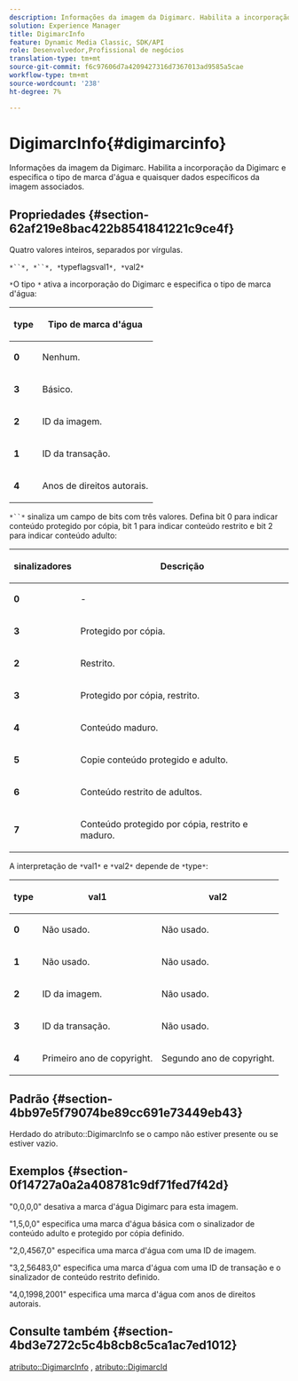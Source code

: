 ```yaml
---
description: Informações da imagem da Digimarc. Habilita a incorporação da Digimarc e especifica o tipo de marca d'água e quaisquer dados específicos da imagem associados.
solution: Experience Manager
title: DigimarcInfo
feature: Dynamic Media Classic, SDK/API
role: Desenvolvedor,Profissional de negócios
translation-type: tm+mt
source-git-commit: f6c97606d7a4209427316d7367013ad9585a5cae
workflow-type: tm+mt
source-wordcount: '238'
ht-degree: 7%

---
```



# DigimarcInfo{#digimarcinfo}

Informações da imagem da Digimarc. Habilita a incorporação da Digimarc e especifica o tipo de marca d&#39;água e quaisquer dados específicos da imagem associados.

## Propriedades {#section-62af219e8bac422b8541841221c9ce4f}

Quatro valores inteiros, separados por vírgulas.

`*``*, *``*, *`typeflagsval1`*, *`val2`*`

`*`O tipo `*` ativa a incorporação do Digimarc e especifica o tipo de marca d&#39;água:

<table id="table_3648951F14D94C5BAD097CFB783F1EE7"> 
 <thead> 
  <tr> 
   <th class="entry"> <p><span class="codeph"> <span class="varname"> type</span> </span> </p> </th> 
   <th class="entry"> <p><b>Tipo de marca d'água</b> </p> </th> 
  </tr> 
 </thead>
 <tbody> 
  <tr> 
   <td> <p><b>0</b> </p> </td> 
   <td> <p>Nenhum. </p> </td> 
  </tr> 
  <tr> 
   <td> <p><b>3</b> </p> </td> 
   <td> <p>Básico. </p> </td> 
  </tr> 
  <tr> 
   <td> <p><b>2</b> </p> </td> 
   <td> <p>ID da imagem. </p> </td> 
  </tr> 
  <tr> 
   <td> <p><b>1</b> </p> </td> 
   <td> <p>ID da transação. </p> </td> 
  </tr> 
  <tr> 
   <td> <p><b>4</b> </p> </td> 
   <td> <p>Anos de direitos autorais. </p> </td> 
  </tr> 
 </tbody> 
</table>

`*``*` sinaliza um campo de bits com três valores. Defina bit 0 para indicar conteúdo protegido por cópia, bit 1 para indicar conteúdo restrito e bit 2 para indicar conteúdo adulto:

<table id="table_00F218515FBE484F9D05CBAF14F9D045"> 
 <thead> 
  <tr> 
   <th class="entry"> <p><span class="codeph"> <span class="varname"> sinalizadores</span> </span> </p> </th> 
   <th class="entry"> <p><b>Descrição</b> </p> </th> 
  </tr> 
 </thead>
 <tbody> 
  <tr> 
   <td> <p><b>0</b> </p> </td> 
   <td> <p>- </p> </td> 
  </tr> 
  <tr> 
   <td> <p><b>3</b> </p> </td> 
   <td> <p>Protegido por cópia. </p> </td> 
  </tr> 
  <tr> 
   <td> <p><b>2</b> </p> </td> 
   <td> <p>Restrito. </p> </td> 
  </tr> 
  <tr> 
   <td> <p><b>3</b> </p> </td> 
   <td> <p>Protegido por cópia, restrito. </p> </td> 
  </tr> 
  <tr> 
   <td> <p><b>4</b> </p> </td> 
   <td> <p>Conteúdo maduro. </p> </td> 
  </tr> 
  <tr> 
   <td> <p><b>5</b> </p> </td> 
   <td> <p>Copie conteúdo protegido e adulto. </p> </td> 
  </tr> 
  <tr> 
   <td> <p><b>6</b> </p> </td> 
   <td> <p>Conteúdo restrito de adultos. </p> </td> 
  </tr> 
  <tr> 
   <td> <p><b>7</b> </p> </td> 
   <td> <p>Conteúdo protegido por cópia, restrito e maduro. </p> </td> 
  </tr> 
 </tbody> 
</table>

A interpretação de `*`val1`*` e `*`val2`*` depende de `*`type`*`:

<table id="table_6B29F76BC1974C12AB7124BF84B29EC2"> 
 <thead> 
  <tr> 
   <th class="entry"> <p><span class="codeph"> <span class="varname"> type</span> </span> </p> </th> 
   <th class="entry"> <p><span class="codeph"> <span class="varname"> val1  </span> </span> </p> </th> 
   <th class="entry"> <p><span class="codeph"> <span class="varname"> val2  </span> </span> </p> </th> 
  </tr> 
 </thead>
 <tbody> 
  <tr> 
   <td> <p><b>0</b> </p> </td> 
   <td> <p>Não usado. </p> </td> 
   <td> <p>Não usado. </p> </td> 
  </tr> 
  <tr> 
   <td> <p><b>1</b> </p> </td> 
   <td> <p>Não usado. </p> </td> 
   <td> <p>Não usado. </p> </td> 
  </tr> 
  <tr> 
   <td> <p><b>2</b> </p> </td> 
   <td> <p>ID da imagem. </p> </td> 
   <td> <p>Não usado. </p> </td> 
  </tr> 
  <tr> 
   <td> <p><b>3</b> </p> </td> 
   <td> <p>ID da transação. </p> </td> 
   <td> <p>Não usado. </p> </td> 
  </tr> 
  <tr> 
   <td> <p><b>4</b> </p> </td> 
   <td> <p>Primeiro ano de copyright. </p> </td> 
   <td> <p>Segundo ano de copyright. </p> </td> 
  </tr> 
 </tbody> 
</table>

## Padrão {#section-4bb97e5f79074be89cc691e73449eb43}

Herdado do atributo::DigimarcInfo se o campo não estiver presente ou se estiver vazio.

## Exemplos {#section-0f14727a0a2a408781c9df71fed7f42d}

&quot;0,0,0,0&quot; desativa a marca d&#39;água Digimarc para esta imagem.

&quot;1,5,0,0&quot; especifica uma marca d&#39;água básica com o sinalizador de conteúdo adulto e protegido por cópia definido.

&quot;2,0,4567,0&quot; especifica uma marca d&#39;água com uma ID de imagem.

&quot;3,2,56483,0&quot; especifica uma marca d&#39;água com uma ID de transação e o sinalizador de conteúdo restrito definido.

&quot;4,0,1998,2001&quot; especifica uma marca d&#39;água com anos de direitos autorais.

## Consulte também {#section-4bd3e7272c5c4b8cb8c5ca1ac7ed1012}

[atributo::DigimarcInfo](../../../../../../is-api/image-catalog/image-serving-api-ref/c-image-catalog-reference/c-attributes-reference/r-digimarcinfo.md#reference-de88636cb9b4435a94e3d0a80f072667) ,  [atributo::DigimarcId](../../../../../../is-api/image-catalog/image-serving-api-ref/c-image-catalog-reference/c-attributes-reference/r-digimarcid.md#reference-33e3eca7f1874510904e5c8645cecd68)
